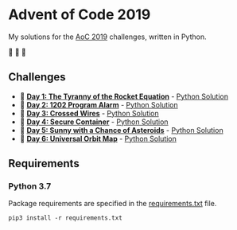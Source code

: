 # Advent of Code 2019

My solutions for the [AoC 2019](https://adventofcode.com/2019) challenges, written in Python.

:christmas_tree: :christmas_tree: :christmas_tree:

## Challenges

- :snake: **[Day 1: The Tyranny of the Rocket Equation](https://adventofcode.com/2019/day/1)** - [Python Solution](src/day1.py)
- :snake: **[Day 2: 1202 Program Alarm](https://adventofcode.com/2019/day/2)** - [Python Solution](src/day2.py)
- :snake: **[Day 3: Crossed Wires](https://adventofcode.com/2019/day/3)** - [Python Solution](src/day3.py)
- :snake: **[Day 4: Secure Container](https://adventofcode.com/2019/day/4)** - [Python Solution](src/day4.py)
- :snake: **[Day 5: Sunny with a Chance of Asteroids](https://adventofcode.com/2019/day/5)** - [Python Solution](src/day5.py)
- :snake: **[Day 6: Universal Orbit Map](https://adventofcode.com/2019/day/6)** - [Python Solution](src/day6.py)

## Requirements

### Python 3.7

Package requirements are specified in the [requirements.txt](requirements.txt) file.

```
pip3 install -r requirements.txt
```
